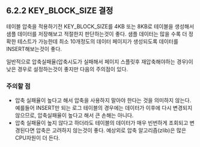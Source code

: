## 6.2.2 KEY_BLOCK_SIZE 결정

테이블 압축을 적용하기전 KEY_BLOCK_SIZE를 4KB 또는 8KB로 테이블을 생성해서 샘플 데이터를 저장해보고 적절한지 판단하는것이 좋다. 샘플 데이터는 많을 수록 더 정확한 테스트가 가능한데 최소 10개정도의 데이터 페이지가 생성되도록 데이터를 INSERT해보는것이 좋다.

일반적으로 압축실패율(압축시도가 실패해서 페이지 스플릿후 재압축해야하는 경우)이 낮은 경우로 설정하는것이 좋지만 다음의 주의점이 있다.

### 주의할 점

- 압축 실패율이 높다고 해서 압축을 사용하지 말아야 한다는 것을 의미하지 않는다. 예를들어 INSERT만 되는 로그 테이블의 경우에는 데이터가 이후에 다시 변경되지 않으므로, 압축실패율이 높다고 해서 큰 손해는 아니다.
- 압축 실패율이 높지 않다고 하더라도 테이블의 데이터가 매우 빈번하게 조회되고 변경된다면 압축은 고려하지 않는것이 좋다. 예상외로 압축 알고리즘(zlib)은 많은 CPU자원이 더 든다.